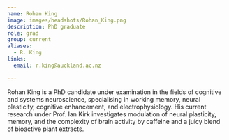 ```yaml
---
name: Rohan King
image: images/headshots/Rohan_King.png
description: PhD graduate
role: grad
group: current
aliases:
  - R. King
links:
  email: r.king@auckland.ac.nz
 
---
```


Rohan King is a PhD candidate under examination in the fields of cognitive and systems neuroscience, specialising in working memory, neural plasticity, cognitive enhancement, and electrophysiology. His current research under Prof. Ian Kirk investigates modulation of neural plasticity, memory, and the complexity of brain activity by caffeine and a juicy blend of bioactive plant extracts.
